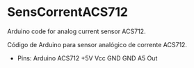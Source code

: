 # SensCorrentACS712
 Arduino code for analog current sensor ACS712.

 Código de Arduino para sensor analógico de corrente ACS712.

 - Pins:
Arduino     ACS712
  +5V        Vcc
  GND        GND
  A5         Out